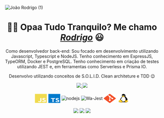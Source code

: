 ![João Rodrigo (1)](https://user-images.githubusercontent.com/103339912/177218506-df3ea640-c6ea-4a45-adfb-ae8925fbd38c.png)

<div>
  <h1 align="center">🚀👊 Opaa Tudo Tranquilo? Me chamo <a href="https://www.linkedin.com/in/jo%C3%A3o-rodrigo-1b7b02213
"><i>Rodrigo</i></a> 😃️</h1>
  <p align="center">Como desenvolvedor back-end:
       Sou focado em desenvolvimento utilizando Javascript, Typescript e NodeJS.
       Tenho conhecimento em ExpressJS, TypeORM, Docker e PostgreSQL.
       Tenho conhecimento em criação de testes utilizando JEST e,
       em ferramentas como Serverless e Prisma IO.</p>
  <p align="center">Desenvolvo utilizando conceitos de S.O.L.I.D. Clean architeture e TDD 😉️</h2>
</div>

<div align="center">
  <a href="https://github.com/duribeiro">
    <img height="150em" src="https://github-readme-stats.vercel.app/api?username=rodrigoflstk&count_private=true&include_all_commits=true&show_icons=true&theme=dracula&hide_border=false&show_owner=true"/>
    <img height="150em" src="https://github-readme-stats.vercel.app/api/top-langs/?username=rodrigoflstk&theme=dracula&hide_border=false&&layout=compact"/>
  </a>
</div>

<div align="center" valign="top"><br>
  <img align="center" alt="Js" height="30" width="40" src="https://raw.githubusercontent.com/devicons/devicon/master/icons/javascript/javascript-plain.svg">
  <img align="center" alt="Js" height="30" width="40" src="https://raw.githubusercontent.com/devicons/devicon/master/icons/typescript/typescript-plain.svg">
  <img align="center" alt="nodejs" height="30" width="40" src="https://cdn.worldvectorlogo.com/logos/nodejs-icon.svg">
  <img align="center" alt="Wa-Jest" height="30" width="40" src="https://cdn.jsdelivr.net/gh/devicons/devicon/icons/jest/jest-plain.svg">
  <img align="center" alt="git" height="30" width="40" src="https://raw.githubusercontent.com/devicons/devicon/master/icons/git/git-original.svg">
  <img align="center" alt="linux" height="30" width="40" src="https://raw.githubusercontent.com/devicons/devicon/master/icons/linux/linux-original.svg">
</div><br>
<div align="center">
  <a href="https://www.instagram.com/rodrigo.joao1/" target="_blank"><img src="https://img.shields.io/badge/-Instagram-%23E4405F?style=for-the-badge&logo=instagram&logoColor=white" target="_blank"></a>
  <a href="https://www.linkedin.com/in/jo%C3%A3o-rodrigo-1b7b02213
" target="_blank"><img src="https://img.shields.io/badge/-LinkedIn-%230077B5?style=for-the-badge&logo=linkedin&logoColor=white" target="_blank"></a> 
  <a href="mailto:jrodrigo0592@gmail.com"><img src="https://img.shields.io/badge/-Gmail-%23333?style=for-the-badge&logo=gmail&logoColor=white" target="_blank"></a>
</div>
